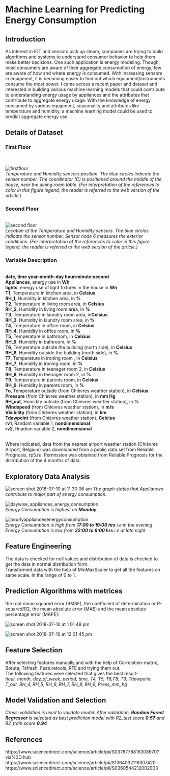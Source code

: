 # Machine Learning for Predicting Energy Consumption

<h2>Introduction</h2>

As interest in IOT and sensors pick up steam, companies are trying to build algorithms and systems to understand consumer behavior to help them make better decisions. One such application is energy modeling. Though, most consumers are aware of their aggregate consumption of energy, few are aware of how and where energy is consumed. With increasing sensors in equipment, it is becoming easier to find out which equipment/instruments consume the most power. I came across a recent paper and dataset and interested in building various machine learning models that could contribute to understanding energy usage by appliances and the attributes that contribute to aggregate energy usage. With the knowledge of energy consumed by various equipment, seasonality and attributes like temperature and humidity, a machine learning model could be used to predict aggregate energy use.

<h2><b>Details of Dataset</b></h2>
<b><h3>First Floor</h3></b><br>

![firstfloor](https://user-images.githubusercontent.com/40823735/42492844-38eb8c1c-8438-11e8-8446-87931d2ff65d.png)<br>
<i>Temperature and Humidity sensors position. The blue circles indicate the sensor number. The coordinator (C) is positioned around the middle of the house, near the dining room table. (For interpretation of the references to color in this figure legend, the reader is referred to the web version of the article.)</i><br>

<b><h3>Second Floor</h3></b><br>
![second floor](https://user-images.githubusercontent.com/40823735/42492368-7570ba24-8436-11e8-983f-dcea4adb36f4.png)<br>
<i>Location of the Temperature and Humidity sensors. The blue circles indicate the sensor number. Sensor node 6 measures the exterior conditions. (For interpretation of the references to color in this figure legend, the reader is referred to the web version of the article.)</i><br>
<b><h3>Variable Description</h3></b><br>
<b>date, time year-month-day hour:minute:second</b><br>
<b>Appliances</b>, energy use in <b>Wh</b><br>
<b>lights</b>, energy use of light fixtures in the house in <b>Wh</b><br>
<b>T1</b>, Temperature in kitchen area, in <b>Celsius</b><br>
<b>RH_1</b>, Humidity in kitchen area, in <b>%</b><br>
<b>T2</b>, Temperature in living room area, in <b>Celsius</b><br>
<b>RH_2</b>, Humidity in living room area, in <b>%</b><br>
<b>T3</b>, Temperature in laundry room area, in<b>Celsius</b><br>
<b>RH_3</b>, Humidity in laundry room area, in <b>%</b><br>
<b>T4</b>, Temperature in office room, in <b>Celsius</b><br>
<b>RH_4</b>, Humidity in office room, in <b>%</b><br>
<b>T5</b>, Temperature in bathroom, in <b>Celsius</b><br>
<b>RH_5</b>, Humidity in bathroom, in <b>%</b><br>
<b>T6</b>, Temperature outside the building (north side), in <b>Celsius</b><br>
<b>RH_6</b>, Humidity outside the building (north side), in <b>%</b><br>
<b>T7</b>, Temperature in ironing room , in <b>Celsius</b><br>
<b>RH_7</b>, Humidity in ironing room, in <b>%</b><br>
<b>T8</b>, Temperature in teenager room 2, in <b>Celsius</b><br>
<b>RH_8</b>, Humidity in teenager room 2, in <b>%</b><br>
<b>T9</b>, Temperature in parents room, in <b>Celsius</b><br>
<b>RH_9</b>, Humidity in parents room, in <b>%</b><br>
<b>To</b>, Temperature outside (from Chièvres weather station), in <b>Celsius</b><br>
<b>Pressure</b> (from Chièvres weather station), in <b>mm Hg</b><br>
<b>RH_out</b>, Humidity outside (from Chièvres weather station), in <b>%</b><br>
<b>Windspeed</b> (from Chièvres weather station), in <b>m/s</b><br>
<b>Visibility</b> (from Chièvres weather station), in <b>km</b><br>
<b>Tdewpoint</b> (from Chièvres weather station), <b>Celcius</b><br>
<b>rv1</b>, Random variable 1, <b>nondimensional</b><br>
<b>rv2</b>, Rnadom variable 2, <b>nondimensional</b><br><br>

Where indicated, data from the nearest airport weather station (Chièvres Airport, Belgium) was downloaded from a public data set from 
Reliable Prognosis, rp5.ru. Permission was obtained from Reliable Prognosis for the distribution of the 4 months of data.


<h2>Exploratory Data Analysis</h2>

![screen shot 2018-07-10 at 11 30 06 am](https://user-images.githubusercontent.com/40823735/42491949-b1131c72-8434-11e8-9462-f9798a4f3d07.jpg)
<i> The graph states that Appliances contribute to major part of energy consumption. </i><br> 

![daywise_appliances_energy_consumption](https://user-images.githubusercontent.com/40823735/42491286-ded980cc-8431-11e8-8da9-76e7598bfdda.png)<br>
<i>Energy Consumption is highest on <b>Monday</b></i><br>

![hourlyappliancesenergyconsumption](https://user-images.githubusercontent.com/40823735/42491710-97d86f74-8433-11e8-9d6e-8d91df12f1ac.png)<br>
<i>Energy Consumption is high from <b>17:00 to 19:00 hrs</b> i.e in the evening</i><br>
<i>Energy Consumption is low from <b>22:00 to 6:00 hrs</b> i.e at late night </i><br>

<h2>Feature Engineering</h2>

The data is checked for null values and distribution of data is checked to get the data in normal distribution form.<br>
Transformed data with the help of MinMaxScaler to get all the features on same scale. In the range of 0 to 1.<br>

<h2>Prediction Algorithms with metrices</h2>
the root mean squared error (RMSE), the coefficient of determination or R-squared/R2, the mean absolute error (MAE) and the mean absolute percentage error (MAPE):<br>

![screen shot 2018-07-10 at 1 01 48 pm](https://user-images.githubusercontent.com/40823735/42495829-d97aec6e-8441-11e8-9e79-9434a5ede361.jpg)
<br>

![screen shot 2018-07-10 at 12 01 45 pm](https://user-images.githubusercontent.com/40823735/42496220-fb080b04-8442-11e8-8a8c-13bc9d9c81c4.jpg)

<h2> Feature Selection </h2>
After selecting features manually,and with the help of Correlation-matrix, Boruta, Tsfresh, Featuretools, RFE and trying them out.<br> 
The following features were selected that gives the best result- <br>
<i>hour, month, day_of_week, period, time, T4, T5, T6,T8, T9, Tdewpoint, T_out, RH_4, RH_5, RH_6, RH_7, RH_8, RH_9, Press_mm_hg</i><br>

<h2> Model Validation and Selection </h2>
<i> Cross-validation is used to validate model. After validation, <b>Random Forest Regressor</b> is selected as best prediction model with R2_test score <b>0.57</b> and R2_train score <b>0.94</b></i>

<h2>References </h2>
https://www.sciencedirect.com/science/article/pii/S0378778816308970?via%3Dihub<br>
https://www.sciencedirect.com/science/article/pii/S1364032116307420<br>
https://www.sciencedirect.com/science/article/pii/S0360544212002903<br>
